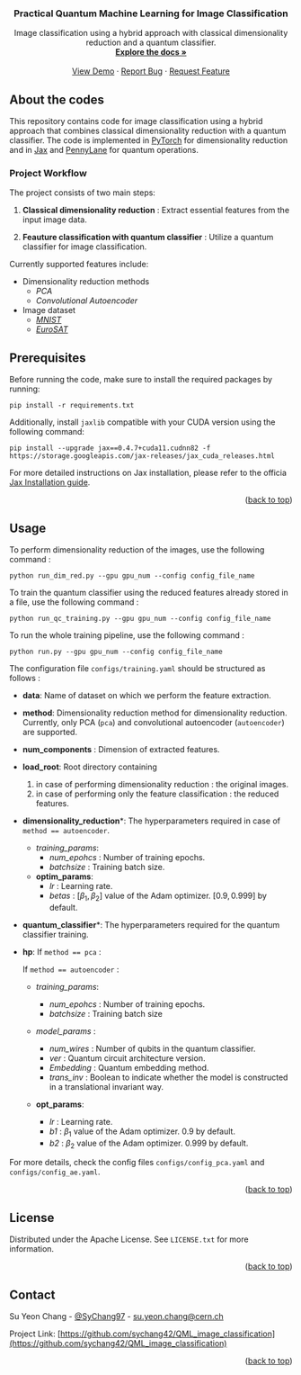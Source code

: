 <!--Back to the top -->
<a name="readme-top"></a>


<div align="center">
<h3 align="center">Practical Quantum Machine Learning for Image Classification</h3>
  <p align="center">
     Image classification using a hybrid approach with classical dimensionality reduction and a quantum classifier.
    <br />
    <a href="https://github.com/github_username/repo_name"><strong>Explore the docs »</strong></a>
    <br />
    <br />
    <a href="https://github.com/github_username/repo_name">View Demo</a>
    ·
    <a href="https://github.com/sychang42/QML_image_classification/issues">Report Bug</a>
    ·
    <a href="https://github.com/sychang42/QML_image_classification/issues">Request Feature</a>
  </p>
</div>


## About the codes

This repository contains code for image classification using a hybrid approach that combines classical dimensionality reduction with a quantum classifier. The code is implemented in [PyTorch](link_to_pytorch) for dimensionality reduction and in [Jax](https://github.com/google/jax) and [PennyLane](https://github.com/PennyLaneAI/pennylane) for quantum operations.

### Project Workflow

The project consists of two main steps:

1. __Classical dimensionality reduction__ : Extract essential features from the input image data. 

2. __Feauture classification with quantum classifier__ : Utilize a quantum classifier for image classification. 


Currently supported features include:
- Dimensionality reduction methods
    - *PCA*
    - *Convolutional Autoencoder*
- Image dataset 
    - [*MNIST*](https://pytorch.org/vision/0.15/generated/torchvision.datasets.MNIST.html#torchvision.datasets.MNIST)
    - [*EuroSAT*](https://github.com/phelber/EuroSAT)

## Prerequisites
Before running the code, make sure to install the required packages by running:

```
pip install -r requirements.txt
```

Additionally, install `jaxlib` compatible with your CUDA version using the following command:

```
pip install --upgrade jax==0.4.7+cuda11.cudnn82 -f https://storage.googleapis.com/jax-releases/jax_cuda_releases.html
```

For more detailed instructions on Jax installation, please refer to the officia [Jax Installation guide](https://jax.readthedocs.io/en/latest/installation.html). 

<p align="right">(<a href="#readme-top">back to top</a>)</p>


## Usage

To perform dimensionality reduction of the images,  use the following command : 

```
python run_dim_red.py --gpu gpu_num --config config_file_name
```

To train the quantum classifier using the reduced features already stored in a file,  use the following command : 

```
python run_qc_training.py --gpu gpu_num --config config_file_name
```


To run the whole training pipeline,  use the following command : 

```
python run.py --gpu gpu_num --config config_file_name
```

The configuration file `configs/training.yaml` should be structured as follows : 

* __data__: Name of dataset on which we perform the feature extraction. 
* __method__:  Dimensionality reduction method for dimensionality reduction. Currently, only PCA (``pca``) and convolutional autoencoder (``autoencoder``) are supported.
* __num_components__ : Dimension of extracted features. 
* __load_root__: Root directory containing 
  1. in case of performing dimensionality reduction : the original images. 
  2. in case of performing only the feature classification :  the reduced features.

* __dimensionality_reduction__*: The hyperparameters required in case of ``method == autoencoder``.
  - *training_params*: 
    - *num_epohcs* : Number of training epochs. 
    - *batchsize* : Training batch size.
  - __optim_params__: 
    - *lr* : Learning rate. 
    - *betas* : $[\beta_1, \beta_2]$ value of the Adam optimizer. $[0.9,  0.999]$ by default. 


* __quantum_classifier__*: The hyperparameters required for the quantum classifier training.


* __hp__: 
  If ``method == pca`` : 
  
  
  If ``method == autoencoder`` : 
  - *training_params*: 
    - *num_epohcs* : Number of training epochs. 
    - *batchsize* : Training batch size
  - *model_params* :   
    - *num_wires* : Number of qubits in the quantum classifier.  
    - *ver* :  Quantum circuit architecture version.  
    - *Embedding* :  Quantum embedding method.  
    - *trans_inv* : Boolean to indicate whether the model is constructed in a translational invariant way.  

  
  - __opt_params__: 
    - *lr* : Learning rate. 
    - *b1* : $\beta_1$ value of the Adam optimizer. 0.9 by default. 
    - *b2* : $\beta_2$ value of the Adam optimizer. 0.999 by default.

For more details, check the config files ``configs/config_pca.yaml`` and ``configs/config_ae.yaml``. 

<p align="right">(<a href="#readme-top">back to top</a>)</p>



## License

Distributed under the Apache License. See `LICENSE.txt` for more information.

<p align="right">(<a href="#readme-top">back to top</a>)</p>


<!-- CONTACT -->
## Contact

Su Yeon Chang - [@SyChang97](https://twitter.com/SyChang97) - su.yeon.chang@cern.ch

Project Link: [https://github.com/sychang42/QML_image_classification](https://github.com/sychang42/QML_image_classification)

<p align="right">(<a href="#readme-top">back to top</a>)</p>


